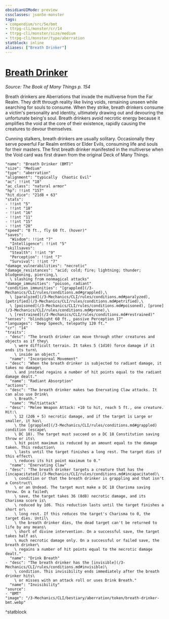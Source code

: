 ```yaml
---
obsidianUIMode: preview
cssclasses: json5e-monster
tags:
- compendium/src/5e/bmt
- ttrpg-cli/monster/cr/14
- ttrpg-cli/monster/size/medium
- ttrpg-cli/monster/type/aberration
statblock: inline
aliases: ["Breath Drinker"]
---
```

# [Breath Drinker](3-Mechanics\CLI\bestiary\aberration/breath-drinker-bmt.md)
*Source: The Book of Many Things p. 154*  

Breath drinkers are Aberrations that invade the multiverse from the Far Realm. They drift through reality like living voids, remaining unseen while searching for souls to consume. When they strike, breath drinkers consume a victim's personality and identity, ultimately drawing out and devouring the unfortunate being's soul. Breath drinkers avoid necrotic energy because it amplifies the void at the core of their existence, rapidly causing the creatures to devour themselves.

Cunning stalkers, breath drinkers are usually solitary. Occasionally they serve powerful Far Realm entities or Elder Evils, consuming life and souls for their masters. The first breath drinker manifested in the multiverse when the Void card was first drawn from the original Deck of Many Things.

```statblock
"name": "Breath Drinker (BMT)"
"size": "Medium"
"type": "aberration"
"alignment": "typically  Chaotic Evil"
"ac": !!int "18"
"ac_class": "natural armor"
"hp": !!int "157"
"hit_dice": "21d8 + 63"
"stats":
- !!int "5"
- !!int "18"
- !!int "16"
- !!int "11"
- !!int "15"
- !!int "20"
"speed": "0 ft., fly 60 ft. (hover)"
"saves":
  "Wisdom": !!int "7"
  "Intelligence": !!int "5"
"skillsaves":
  "Stealth": !!int "9"
  "Perception": !!int "7"
  "Survival": !!int "7"
"damage_vulnerabilities": "necrotic"
"damage_resistances": "acid; cold; fire; lightning; thunder; bludgeoning, piercing,\
  \ slashing from nonmagical attacks"
"damage_immunities": "poison, radiant"
"condition_immunities": "[grappled](/3-Mechanics/CLI/rules/conditions.md#grappled),\
  \ [paralyzed](/3-Mechanics/CLI/rules/conditions.md#paralyzed), [petrified](/3-Mechanics/CLI/rules/conditions.md#petrified),\
  \ [poisoned](/3-Mechanics/CLI/rules/conditions.md#poisoned), [prone](/3-Mechanics/CLI/rules/conditions.md#prone),\
  \ [restrained](/3-Mechanics/CLI/rules/conditions.md#restrained)"
"senses": "blindsight 60 ft., passive Perception 17"
"languages": "Deep Speech, telepathy 120 ft."
"cr": "14"
"traits":
- "desc": "The breath drinker can move through other creatures and objects as if they\
    \ were difficult terrain. It takes 5 (1d10) force damage if it ends its turn\
    \ inside an object."
  "name": "Incorporeal Movement"
- "desc": "When the breath drinker is subjected to radiant damage, it takes no damage\
    \ and instead regains a number of hit points equal to the radiant damage dealt."
  "name": "Radiant Absorption"
"actions":
- "desc": "The breath drinker makes two Enervating Claw attacks. It can also use Drink\
    \ Breath."
  "name": "Multiattack"
- "desc": "Melee Weapon Attack: +10 to hit, reach 5 ft., one creature. Hit:\
    \ 12 (2d6 + 5) necrotic damage, and if the target is Large or smaller, it has\
    \ the [grappled](/3-Mechanics/CLI/rules/conditions.md#grappled) condition (escape\
    \ DC 18). The target must succeed on a DC 18 Constitution saving throw or its\
    \ hit point maximum is reduced by an amount equal to the damage taken. This reduction\
    \ lasts until the target finishes a long rest. The target dies if this effect\
    \ reduces its hit point maximum to 0."
  "name": "Enervating Claw"
- "desc": "The breath drinker targets a creature that has the [incapacitated](/3-Mechanics/CLI/rules/conditions.md#incapacitated)\
    \ condition or that the breath drinker is grappling and that isn't a Construct\
    \ or an Undead. The target must make a DC 18 Charisma saving throw. On a failed\
    \ save, the target takes 36 (8d8) necrotic damage, and its Charisma score is\
    \ reduced by 1d6. This reduction lasts until the target finishes a short or\
    \ long rest. If this reduces the target's Charisma to 0, the target dies. Until\
    \ the breath drinker dies, the dead target can't be returned to life by any means\
    \ short of divine intervention. On a successful save, the target takes half as\
    \ much necrotic damage only. On a successful or failed save, the breath drinker\
    \ regains a number of hit points equal to the necrotic damage dealt."
  "name": "Drink Breath"
- "desc": "The breath drinker has the [invisible](/3-Mechanics/CLI/rules/conditions.md#invisible)\
    \ condition. This invisibility ends immediately after the breath drinker hits\
    \ or misses with an attack roll or uses Drink Breath."
  "name": "Invisibility"
"source":
- "BMT"
"image": "/3-Mechanics/CLI/bestiary/aberration/token/breath-drinker-bmt.webp"
```
^statblock